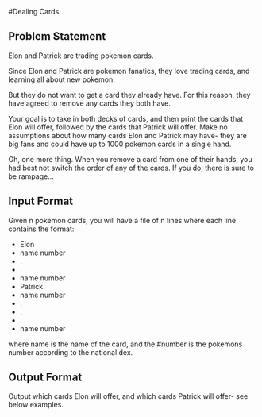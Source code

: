 #Dealing Cards

Problem Statement
----------------

Elon and Patrick are trading pokemon cards.

Since Elon and Patrick are pokemon fanatics, they love trading cards, and learning all about new pokemon.

But they do not want to get a card they already have. For this reason, they have agreed to remove any cards they both have.

Your goal is to take in both decks of cards, and then print the cards that Elon will offer, followed by the cards that Patrick will offer. Make no assumptions about how many cards Elon and Patrick may have- they are big fans and could have up to 1000 pokemon cards in a single hand.

Oh, one more thing. When you remove a card from one of their hands, you had best not switch the order of any of the cards. If you do, there is sure to be rampage...

Input Format
-----------

Given n pokemon cards, you will have a file of n lines where each line contains the format:

* Elon
* name number
* .
* .
* name number
* Patrick
* name number
* .
* .
* .
* name number

where name is the name of the card, and the #number is the pokemons number according to the national dex.

Output Format
-------------

Output which cards Elon will offer, and which cards Patrick will offer- see below examples.
